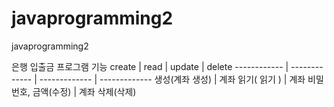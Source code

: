 # javaprogramming2
javaprogramming2

은행 입출금 프로그램
기능
create | read | update | delete 
------------ | ------------- | ------------- | ------------- 
생성(계좌 생성) | 계좌 읽기( 읽기 ) | 계좌 비밀번호, 금액(수정) | 계좌 삭제(삭제)
